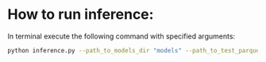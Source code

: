 # How to run inference:
In terminal execute the following command with specified arguments:
```sh
python inference.py --path_to_models_dir "models" --path_to_test_parquet "data/test.parquet"
```